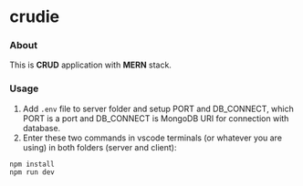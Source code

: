 # crudie
### About
This is **CRUD** application with **MERN** stack.
### Usage
1. Add `.env` file to server folder and setup PORT and DB_CONNECT, which PORT is a port and DB_CONNECT is MongoDB URI for connection with database.
2. Enter these two commands in vscode terminals (or whatever you are using) in both folders (server and client):<br/>
```
npm install
npm run dev
```
